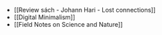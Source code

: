- [[Review sách - Johann Hari - Lost connections]]
- [[Digital Minimalism]]
- [[Field Notes on Science and Nature]]
